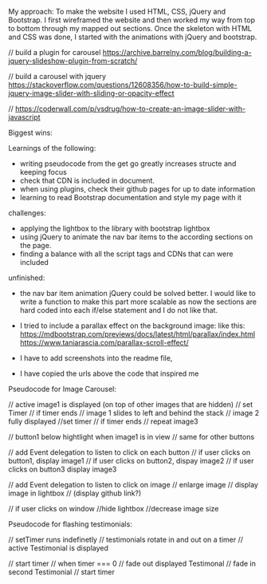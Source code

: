 
My approach:
To make the website I used HTML, CSS, jQuery and Bootstrap.
I first wireframed the website and then worked my way from top to bottom through my mapped out sections. Once the skeleton with HTML and CSS was done, I started with the animations with jQuery and bootstrap.


// build a plugin for carousel
https://archive.barrelny.com/blog/building-a-jquery-slideshow-plugin-from-scratch/

// build a carousel with jquery
https://stackoverflow.com/questions/12608356/how-to-build-simple-jquery-image-slider-with-sliding-or-opacity-effect

//
https://coderwall.com/p/vsdrug/how-to-create-an-image-slider-with-javascript

Biggest wins:

Learnings of the following:
- writing pseudocode from the get go greatly increases structe and keeping focus
- check that CDN is included in document.
- when using plugins, check their github pages for up to date information
- learning to read Bootstrap documentation and style my page with it

challenges:
- applying the lightbox to the library with bootstrap lightbox
- using jQuery to animate the nav bar items to the according sections on the page.
- finding a balance with all the script tags and CDNs that can were included


unfinished:
- the nav bar item animation jQuery could be solved better. I would like to write a function to make this part more scalable as now the sections are hard coded into each
if/else statement and I do not like that.
 - I tried to include a parallax effect on the background image: like this: https://mdbootstrap.com/previews/docs/latest/html/parallax/index.html
 https://www.taniarascia.com/parallax-scroll-effect/

- I have to add screenshots into the readme file,
- I have copied the urls above the code that inspired me


Pseudocode for Image Carousel:


// active image1 is displayed (on top of other images that are hidden)
  // set Timer
  // if timer ends
// image 1 slides to left and behind the stack
// image 2 fully displayed
  //set timer
  // if timer ends
// repeat image3

// button1 below hightlight when image1 is in view
// same for other buttons

// add Event delegation to listen to click on each button
  // if user clicks on button1, display image1
  // if user clicks on button2, dispay image2
  // if user clicks on button3 display image3

// add Event delegation to listen to click on image
  // enlarge image
  // display image in lightbox
    // (display github link?)

// if user clicks on window
  //hide lightbox
  //decrease image size


Pseudocode for flashing testimonials:

// setTimer runs indefinetly
// testimonials rotate in and out on a timer
 // active Testimonial is displayed

 // start timer
 // when timer === 0
 // fade out displayed Testimonal
 // fade in second Testimonial
 // start timer



